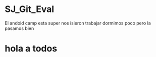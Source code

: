 # SJ_Git_Eval
El andoid camp esta super nos isieron trabajar 
dormimos poco pero la pasamos bien

# hola  a todos
